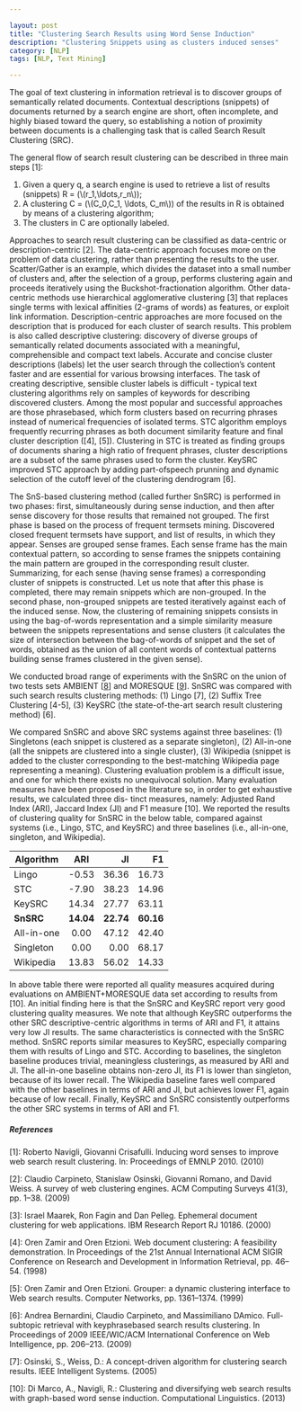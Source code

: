 ```yaml
---

layout: post
title: "Clustering Search Results using Word Sense Induction"
description: "Clustering Snippets using as clusters induced senses"
category: [NLP]
tags: [NLP, Text Mining]

---
```


The goal of text clustering in information retrieval is to discover groups of semantically related documents. Contextual descriptions (snippets) of documents returned by a search engine are short, often incomplete, and highly biased toward the query, so establishing a notion of proximity between documents is a challenging task that is called Search Result Clustering (SRC). 

<!--more-->

The general flow of search result clustering can be described in three main steps [1]:

1. Given a query q, a search engine is used to retrieve a list of results (snippets)
R = (\\(r_1,\ldots,r_n\\));
2. A clustering C = (\\(C_0,C_1, \ldots, C_m\\)) of the results in R is obtained by means
of a clustering algorithm;
3. The clusters in C are optionally labeled.

Approaches to search result clustering can be classified as data-centric or
description-centric [2]. The data-centric approach focuses more on the problem of data clustering, rather than presenting the results to the user. Scatter/Gather is an example, which divides the dataset into a small number of clusters and, after the selection of a group, performs clustering again and proceeds iteratively using the Buckshot-fractionation algorithm.
Other data-centric methods use hierarchical agglomerative clustering [3] that replaces single terms with lexical affinities (2-grams of words) as features, or exploit link information. Description-centric approaches are more focused on the description that is produced for each cluster of search results. This problem is also called descriptive clustering: discovery of diverse groups of semantically related documents associated with a meaningful, comprehensible and compact text labels. Accurate and concise cluster descriptions (labels) let the user search through the collection’s content faster and are essential for various browsing interfaces. The task of creating descriptive, sensible cluster labels is difficult - typical text clustering algorithms rely on samples of keywords for describing discovered clusters. Among the most popular and successful approaches are those phrasebased, which form clusters based on recurring phrases instead of numerical frequencies of isolated terms. STC algorithm employs frequently recurring phrases as both document similarity feature and final
cluster description ([4], [5]). Clustering in STC is treated as finding groups of documents sharing a high ratio of frequent phrases, cluster descriptions are a subset of the same phrases used to form the cluster. KeySRC improved STC approach by adding part-ofspeech prunning and dynamic selection of the cutoff level of the clustering dendrogram [6].

The SnS-based clustering method (called further SnSRC) is performed in two phases: first, simultaneously during sense induction, and then after sense discovery for those results that remained not grouped. The first phase is based on the process of frequent termsets mining. Discovered closed frequent termsets have support, and list of results, in which they appear. Senses are grouped sense frames. Each sense frame has the main contextual pattern, so according to sense frames the snippets containing the main pattern are grouped in the corresponding result cluster. Summarizing, for each sense (having sense frames) a corresponding cluster of snippets is constructed. Let us note that after this phase is
completed, there may remain snippets which are non-grouped.
In the second phase, non-grouped snippets are tested iteratively against each
of the induced sense. Now, the clustering of remaining snippets consists in using
the bag-of-words representation and a simple similarity measure between the snippets
representations and sense clusters (it calculates the size of intersection between the
bag-of-words of snippet and the set of words, obtained as the union of all content words of contextual patterns building sense frames clustered in the given sense).

We conducted broad range of experiments with the SnSRC on the union of two
tests sets AMBIENT [[8]] and MORESQUE [[9]]. SnSRC was compared with such search results clustering methods: (1) Lingo [7], (2) Suffix Tree Clustering [4-5], (3) KeySRC (the state-of-the-art search result clustering method) [6].

We compared SnSRC and above SRC systems against three baselines: (1) Singletons (each snippet is clustered as a separate singleton), (2) All-in-one (all the snippets are clustered into a single cluster), (3) Wikipedia (snippet is added to the cluster corresponding to the best-matching Wikipedia page representing a meaning).
Clustering evaluation problem is a difficult issue, and one for which there
exists no unequivocal solution. Many evaluation measures have been proposed
in the literature so, in order to get exhaustive results, we calculated three dis-
tinct measures, namely: Adjusted Rand Index (ARI), Jaccard Index (JI) and F1
measure [10].
We reported the results of clustering quality for SnSRC in the below table,
compared against systems (i.e., Lingo, STC, and KeySRC) and three baselines
(i.e., all-in-one, singleton, and Wikipedia).

| Algorithm        | ARI           | JI  |     F1 |
| ------------- |:-------------:| -----:| --------:|
| Lingo     | -0.53 | 36.36 |   16.73   |
| STC      | -7.90  |  38.23 | 14.96 |
| KeySRC | 14.34    |   27.77 | 63.11|
| **SnSRC** | **14.04** | **22.74**  | **60.16** |
|All-in-one | 0.00 | 47.12 | 42.40 |
| Singleton | 0.00 | 0.00 | 68.17 |
|Wikipedia | 13.83 | 56.02 | 14.33 |

In above table there were reported all quality measures acquired during evaluations on AMBIENT+MORESQUE data set according to results from [10]. An initial finding here is that the SnSRC and KeySRC report very good clustering quality measures. We note that although KeySRC outperforms the other SRC descriptive-centric algorithms in terms of ARI and F1, it attains very low JI results. The same characteristics is connected with the SnSRC method. SnSRC
reports similar measures to KeySRC, especially comparing them with results of
Lingo and STC. According to baselines, the singleton baseline produces trivial,
meaningless clusterings, as measured by ARI and JI. The all-in-one baseline obtains non-zero JI, its F1 is lower than singleton, because of its lower recall. The Wikipedia baseline fares well compared with the other baselines in terms of ARI and JI, but achieves lower F1, again because of low recall. Finally, KeySRC and SnSRC consistently outperforms the other SRC systems in terms of ARI and F1.

##### References

[1]: Roberto Navigli, Giovanni Crisafulli. Inducing word senses to improve web search result clustering. In: Proceedings of EMNLP 2010. (2010)

[2]: Claudio Carpineto, Stanislaw Osinski, Giovanni Romano, and David Weiss. A survey of web clustering engines. ACM Computing Surveys 41(3), pp. 1–38. (2009)

[3]: Israel Maarek, Ron Fagin and Dan Pelleg. Ephemeral document clustering for web applications. IBM Research Report RJ 10186. (2000)

[4]: Oren Zamir and Oren Etzioni. Web document clustering: A feasibility demonstration. In Proceedings of the 21st Annual International ACM SIGIR Conference
on Research and Development in Information Retrieval, pp. 46–54. (1998)

[5]: Oren Zamir and Oren Etzioni. Grouper: a dynamic clustering interface to Web search results. Computer Networks, pp. 1361–1374. (1999)

[6]: Andrea Bernardini, Claudio Carpineto, and Massimiliano DAmico. Full-subtopic retrieval with keyphrasebased search results clustering. In Proceedings of 2009 IEEE/WIC/ACM International Conference on Web Intelligence, pp. 206–213. (2009)

[7]: Osinski, S., Weiss, D.: A concept-driven algorithm for clustering search results.
IEEE Intelligent Systems. (2005)

[8]: http://credo.fub.it/ambient/

[9]: http://lcl.uniroma1.it/moresque/ 

[10]: Di Marco, A., Navigli, R.: Clustering and diversifying web search results with
graph-based word sense induction. Computational Linguistics. (2013)